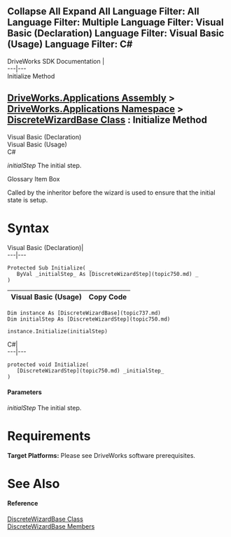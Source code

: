 Collapse All Expand All Language Filter: All  Language Filter: Multiple  Language Filter: Visual Basic (Declaration) Language Filter: Visual Basic (Usage) Language Filter: C#  
---  
DriveWorks SDK Documentation  |   
---|---  
Initialize Method   
  
[DriveWorks.Applications Assembly](topic13.md) > [DriveWorks.Applications Namespace](topic16.md) > [DiscreteWizardBase Class](topic737.md) : Initialize Method  
---  
  
Visual Basic (Declaration)    
Visual Basic (Usage)    
C# 

_initialStep_
    The initial step.

Glossary Item Box

Called by the inheritor before the wizard is used to ensure that the initial state is setup. 

# Syntax

Visual Basic (Declaration)|   
---|---  
      
    
    Protected Sub Initialize( _
       ByVal _initialStep_ As [DiscreteWizardStep](topic750.md) _
    )   
  
Visual Basic (Usage)| Copy Code  
---|---  
      
    
    Dim instance As [DiscreteWizardBase](topic737.md)
    Dim initialStep As [DiscreteWizardStep](topic750.md)
     
    instance.Initialize(initialStep)  
  
C#|   
---|---  
      
    
    protected void Initialize( 
       [DiscreteWizardStep](topic750.md) _initialStep_
    )  
  
#### Parameters

 _initialStep_
    The initial step.

# Requirements

**Target Platforms:** Please see DriveWorks software prerequisites.

# See Also

#### Reference

[DiscreteWizardBase Class](topic737.md)   
[DiscreteWizardBase Members](topic738.md)


